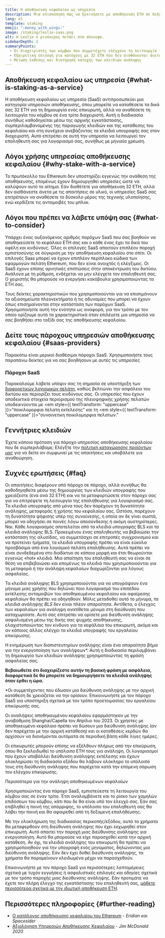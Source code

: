 ```yaml
---
title: Η αποθήκευση κεφαλαίου ως υπηρεσία
description: Μια επισκόπηση πώς να ξεκινήσετε με αποθήκευση ETH σε δεξαμενή
lang: el
template: staking
emoji: ":money_with_wings:"
image: /staking/leslie-saas.png
alt: Η Leslie ο ρινόκερος πετάει στα σύννεφα.
sidebarDepth: 2
summaryPoints:
  - Οι διαχειριστές των κόμβων που συμμετέχετε ελέγχουν τη λειτουργία του λογισμικού σας επαλήθευσης
  - Εξαιρετική επιλογή για κατόχους με 32 ETH που δεν αισθάνονται άνετα με την τεχνική πολυπλοκότητα της λειτουργίας ενός κόμβου
  - Μείωση έκθεσης και διατήρηση κατοχής των κλειδιών ανάληψης
---
```


## Αποθήκευση κεφαλαίου ως υπηρεσία \{#what-is-staking-as-a-service}

Η αποθήκευση κεφαλαίου ως υπηρεσία (SaaS) αντιπροσωπεύει μια κατηγορία υπηρεσιών αποθήκευσης, όπου μπορείτε να καταθέσετε τα δικά σας 32 ETH για τη δημιουργία ενός επικυρωτή, αλλά να αναθέσετε τη λειτουργία του κόμβου σε ένα τρίτο διαχειριστή. Αυτή η διαδικασία συνήθως καθοδηγείται μέσω της αρχικής εγκατάστασης, συμπεριλαμβανομένης της παραγωγής κλειδιών και της κατάθεσης του κεφαλαίου και στη συνέχεια ανεβάζοντας τα κλειδιά υπογραφής σας στον διαχειριστή. Αυτό επιτρέπει σε αυτή την υπηρεσία να λειτουργεί τον επαληθευτή σας για λογαριασμό σας, συνήθως με μηνιαία χρέωση.

## Λόγοι χρήσης υπηρεσίας αποθήκευσης κεφαλαίου \{#why-stake-with-a-service}

Το πρωτόκολλο του Ethereum δεν υποστηρίζει εγγενώς την ανάθεση της αποθήκευσης, επομένως έχουν δημιουργηθεί υπηρεσίες ώστε να καλύψουν αυτό το αίτημα. Εάν διαθέτετε για αποθήκευση 32 ETH, αλλά δεν αισθάνεστε άνετα με τις απαιτήσεις σε υλικό, οι υπηρεσίες SaaS σας επιτρέπουν να αναθέσετε το δύσκολο μέρος της τεχνικής υλοποίησης, ενώ κερδίζετε τις ανταμοιβές του μπλοκ.

<CardGrid>
  <Card title="Ο επαληθευτής σας" emoji=":desktop_computer:" description="Deposit your own 32 ETH to activate your own set of signing keys that will participate in Ethereum consensus. Monitor your progress with dashboards to watch those ETH rewards accumulate." />    
  <Card title="Εύκολη έναρξη" emoji="🏁" description="Forget about hardware specs, setup, node maintenance and upgrades. SaaS providers let you outsource the hard part by uploading your own signing credentials, allowing them to run a validator on your behalf, for a small cost." />
  <Card title="Περιορίστε τον κίνδυνο" emoji=":shield:" description="In many cases users do not have to give up access to the keys that enable withdrawing or transferring staked funds. These are different from the signing keys, and can be stored separately to limit (but not eliminate) your risk as a staker." />
</CardGrid>

<StakingComparison page="saas" />

## Λόγοι που πρέπει να λάβετε υπόψη σας \{#what-to-consider}

Υπάρχει ένας αυξανόμενος αριθμός παρόχων SaaS που σας βοηθούν να αποθηκεύσετε το κεφάλαιο ETH σας και ο κάθε ένας έχει τα δικά του οφέλη και κινδύνους. Όλες οι επιλογές SaaS απαιτούν επιπλέον παροχή εμπιστοσύνης σε σύγκριση με την αποθήκευση κεφαλαίου στο σπίτι. Οι επιλογές Saas μπορεί να έχουν επιπλέον περίπλοκο κώδικα των εφαρμογών πελάτη Ethereum, που δεν είναι ανοιχτός ή ελέγξιμος. Οι SaaS έχουν επίσης αρνητικές επιπτώσεις στην αποκέντρωση του δικτύου. Ανάλογα με τη ρύθμιση, ενδέχεται να μην ελέγχετε τον επαληθευτή σας. Ο χειριστής θα μπορούσε να ενεργήσει κακόβουλα χρησιμοποιώντας τα ETH σας.

Τους δείκτες χαρακτηριστικών που χρησιμοποιούνται για να επισημάνουν τα αξιοσημείωτα πλεονεκτήματα ή τις αδυναμίες που μπορεί να έχουν όπως επισημαίνονται στην κατάσταση των παρόχων SaaS. Χρησιμοποιήστε αυτή την ενότητα ως αναφορά, για τον τρόπο με τον οποίο ορίζουμε αυτά τα χαρακτηριστικά όταν επιλέγετε μια υπηρεσία να σας βοηθήσει στο ταξίδι σας της αποθήκευσης κεφαλαίου.

<StakingConsiderations page="saas" />

## Δείτε τους πάροχους υπηρεσιών αποθήκευσης κεφαλαίου \{#saas-providers}

Παρακάτω είναι μερικοί διαθέσιμοι πάροχοι SaaS. Χρησιμοποιήστε τους παραπάνω δείκτες για να σας βοηθήσουν με αυτές τις υπηρεσίες

<ProductDisclaimer />

### Πάροχοι SaaS

<StakingProductsCardGrid category="saas" />

Παρακαλούμε λάβετε υπόψιν σας τη σημασία σε υποστήριξη των [διαφορετικών λογισμικών πελάτη](/developers/docs/nodes-and-clients/client-diversity/), καθώς βελτιώνει την ασφάλεια του δικτύου και περιορίζει τους κινδύνους σας. Οι υπηρεσίες που έχουν αποδεικτικά στοιχεία περιορισμού της πλειοψηφικής χρήσης πελατών υποδεικνύονται με <em style={{ textTransform: "uppercase" }}>"ποικιλομορφια πελατη εκτελεσης"</em> και τη <em style={{ textTransform: "uppercase" }}>"συναινετικη ποικιλομορφια πελατων."</em>

## Γεννήτριες κλειδιών

<StakingProductsCardGrid category="keyGen" />

Έχετε κάποια πρόταση για πάροχο υπηρεσίας αποθήκευσης κεφαλαίου που δε συμπεριλάβαμε; Ελέγξτε την [πολιτική καταχώρησης προϊόντων μας](/contributing/adding-staking-products/) για να δείτε αν συμφωνεί με τις απαιτήσεις και υποβάλετε για αναθεώρηση.

## Συχνές ερωτήσεις \{#faq}

<ExpandableCard title="Ποιος κρατάει τα κλειδιά μου;" eventCategory="SaasStaking" eventName="clicked who holds my keys">
Οι απαιτήσεις διαφέρουν από πάροχο σε πάροχο, αλλά συνήθως θα καθοδηγηθείτε μέσω της δημιουργίας των κλειδιών υπογραφής που χρειάζεστε (ένα ανά 32 ETH) και να τα μεταφορτώσετε στον πάροχο σας για να επιτρέψετε τη λειτουργία της επαλήθευσης για λογαριασμό σας. Τα κλειδιά υπογραφής από μόνα τους δεν παρέχουν τη δυνατότητα ανάληψης, μεταφοράς ή χρήσης του κεφαλαίου σας. Ωστόσο, παρέχουν τη δυνατότητα ψήφισης υπέρ της συναίνεσης, η οποία αν δε γίνει σωστά, μπορεί να οδηγήσει σε ποινές λόγω αποσύνδεσης ή ακόμη αυστηρότερες.
</ExpandableCard>

<ExpandableCard title="Υπάρχουν δύο σετ κλειδιών;" eventCategory="SaasStaking" eventName="clicked so there are two sets of keys">
Ναι. Κάθε λογαριασμός αποτελείται από τα κλειδιά <em>υπογραφής</em> BLS και τα κλειδιά <em>ανάληψης</em> BLS. Προκειμένου ένας επαληθευτής να βεβαιώσει την κατάσταση της αλυσίδας, να συμμετάσχει σε επιτροπές συγχρονισμού και να προτείνει τμήματα, τα κλειδιά υπογραφής πρέπει να είναι εύκολα προσβάσιμα από ένα λογισμικό πελάτη επαλήθευσης. Αυτά πρέπει να είναι συνδεδεμένα στο διαδίκτυο σε κάποια μορφή και έτσι θεωρούνται εγγενώς «hot» κλειδιά. Μια απαίτηση του επαληθευτή σας να είναι σε θέση να επιβεβαιώσει και επομένως τα κλειδιά που χρησιμοποιούνται για τη μεταφορά ή την ανάληψη κεφαλαίων διαχωρίζονται για λόγους ασφαλείας.

Τα κλειδιά ανάληψης BLS χρησιμοποιούνται για να υπογράψουν ένα μήνυμα μιας χρήσης που δηλώνει ποιο λογαριασμό του επιπέδου εκτέλεσης ανταμοιβών του αποθηκευμένου κεφαλαίου και αφαίρεσης κεφαλαίων θα πρέπει να οδηγηθούν. Μόλις μεταδοθεί αυτό το μήνυμα, τα <em>κλειδιά ανάληψης BLS</em> δεν είναι πλέον απαραίτητα. Αντίθετα, ο έλεγχος των κεφαλαίων για ανάληψη ανατίθεται μόνιμα στη διεύθυνση που καταχωρίσατε. Αυτό σας επιτρέπει να ορίσετε μια διεύθυνση ανάληψης ασφαλισμένη μέσω της δικής σας ψυχρής αποθήκευσης, ελαχιστοποιώντας τον κίνδυνο για τα κεφάλαια του επικυρωτή, ακόμα και αν κάποιος άλλος ελέγχει τα κλειδιά υπογραφής του εργαλείου επικύρωσης.

Η ενημέρωση των διαπιστευτηρίων ανάληψης είναι ένα απαραίτητο βήμα για την ενεργοποίηση των αναλήψεων\*. Αυτή η διαδικασία περιλαμβάνει τη δημιουργία των κλειδιών ανάληψης χρησιμοποιώντας τη φράση ασφαλείας σας.

<strong>Βεβαιωθείτε ότι διαχειρίζεστε αυτήν τη βασική φράση με ασφάλεια, διαφορετικά δε θα μπορείτε να δημιουργήσετε τα κλειδιά ανάληψης όταν έρθει η ώρα.</strong>

\*Οι συμμετέχοντες που έδωσαν μια διεύθυνση ανάληψης με την αρχική κατάθεση δε χρειάζεται να την ορίσουν. Επικοινωνήστε με τον πάροχο SaaS για υποστήριξη σχετικά με τον τρόπο προετοιμασίας του εργαλείου επικύρωσής σας.
</ExpandableCard>

<ExpandableCard title="Πότε μπορώ να αποσύρω το κεφάλαιό μου;" eventCategory="SaasStaking" eventName="clicked when can I withdraw">
Οι αναλήψεις αποθηκευμένου κεφαλαίου εφαρμόστηκαν με την αναβάθμιση Shanghai/Capella τον Απρίλιο του 2023. Οι χρήστες με αποθηκευμένο κεφάλαιο πρέπει να δώσουν μια διεύθυνση ανάληψης (αν δεν παρέχεται με την αρχική κατάθεση) και οι καταθέσεις κερδών θα αρχίσουν να διανέμονται αυτόματα σε περιοδική βάση κάθε λίγες ημέρες.

Οι επικυρωτές μπορούν επίσης να εξέλθουν πλήρως από την επικύρωση, όπου θα ξεκλειδωθεί το υπόλοιπο ETH τους για ανάληψη. Οι λογαριασμοί που έχουν υποβάλλει διεύθυνση ανάληψης εκτέλεσης και έχουν ολοκληρώσει τη διαδικασία εξόδου θα λάβουν ολόκληρο το υπόλοιπό τους στη διεύθυνση ανάληψης που παρέχεται κατά την επόμενη σάρωση του ελέγχου επικύρωσης.

<ButtonLink to="/staking/withdrawals/">Περισσότερα για την ανάληψη αποθηκευμένων κεφαλαίων</ButtonLink>
</ExpandableCard>

<ExpandableCard title="Τι συμβαίνει εάν επιβληθεί η ποινή της απόρριψης;" eventCategory="SaasStaking" eventName="clicked what happens if I get slashed">
Χρησιμοποιώντας ένα πάροχο SaaS, εμπιστεύεστε τη λειτουργία του κόμβου σας σε έναν τρίτο. Έτσι αναλαμβάνετε και το ρίσκο των χαμηλών επιδόσεων του κόμβου, κάτι που δε θα είναι υπό τον έλεγχό σας. Εάν σας επιβληθεί η ποινή της απόρριψης, το υπόλοιπο του επαληθευτή σας θα λάβει την ποινή και θα αφαιρεθεί από τη δεξαμενή επαλήθευσης.

Με την ολοκλήρωση της διαδικασίας περικοπής/εξόδου, αυτά τα χρήματα θα μεταφερθούν στη διεύθυνση ανάληψης που έχει εκχωρηθεί στον επικυρωτή. Αυτό απαιτεί την παροχή μιας διεύθυνσης ανάληψης για ενεργοποίηση. Αυτό θα μπορούσε να είχε παρασχεθεί κατά την αρχική κατάθεση. Αν όχι, τα κλειδιά ανάληψης του επικυρωτή θα πρέπει να χρησιμοποιηθούν για την υπογραφή ενός μηνύματος, δηλώνοντας μια διεύθυνση ανάληψης. Εάν δεν έχει δοθεί διεύθυνση ανάληψης, τα χρήματα θα παραμείνουν κλειδωμένα μέχρι να παρασχεθούν.

Επικοινωνήστε με τον πάροχο SaaS για περισσότερες λεπτομέρειες σχετικά με τυχόν εγγυήσεις ή ασφαλιστικές επιλογές και οδηγίες σχετικά με τον τρόπο παροχής μιας διεύθυνσης ανάληψης. Εάν προτιμάτε να έχετε τον πλήρη έλεγχο της εγκατάστασης του επαληθευτή σας, <a href="/staking/solo/">μάθετε περισσότερα σχετικά με την ιδιωτική αποθήκευση ETH</a>.
</ExpandableCard>

## Περισσότερες πληροφορίες \{#further-reading}

- [Ο κατάλογος αποθήκευσης κεφαλαίου του Ethereum](https://www.staking.directory/) - _Eridian και Spacesider_
- [Αξιολόγηση Υπηρεσιών Αποθήκευσης Κεφαλαίου](https://www.attestant.io/posts/evaluating-staking-services/) - _Jim McDonald 2020_
